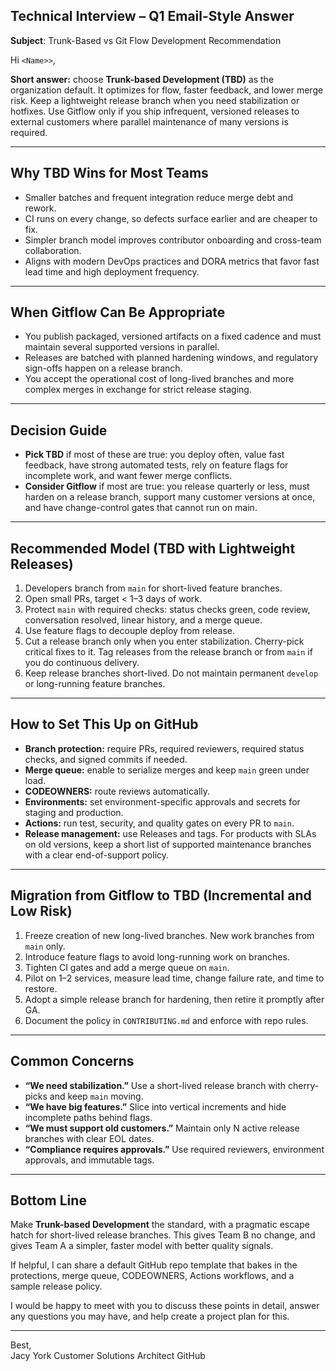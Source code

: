 Technical Interview – Q1 Email-Style Answer
---

**Subject**: Trunk-Based vs Git Flow Development Recommendation 

Hi `<Name>>`,

**Short answer:** choose **Trunk-based Development (TBD)** as the organization default. It optimizes for flow, faster feedback, and lower merge risk. Keep a lightweight release branch when you need stabilization or hotfixes. Use Gitflow only if you ship infrequent, versioned releases to external customers where parallel maintenance of many versions is required.

---

## Why TBD Wins for Most Teams
- Smaller batches and frequent integration reduce merge debt and rework.  
- CI runs on every change, so defects surface earlier and are cheaper to fix.  
- Simpler branch model improves contributor onboarding and cross-team collaboration.  
- Aligns with modern DevOps practices and DORA metrics that favor fast lead time and high deployment frequency.  

---

## When Gitflow Can Be Appropriate
- You publish packaged, versioned artifacts on a fixed cadence and must maintain several supported versions in parallel.  
- Releases are batched with planned hardening windows, and regulatory sign-offs happen on a release branch.  
- You accept the operational cost of long-lived branches and more complex merges in exchange for strict release staging.  

---

## Decision Guide
- **Pick TBD** if most of these are true: you deploy often, value fast feedback, have strong automated tests, rely on feature flags for incomplete work, and want fewer merge conflicts.  
- **Consider Gitflow** if most are true: you release quarterly or less, must harden on a release branch, support many customer versions at once, and have change-control gates that cannot run on main.  

---

## Recommended Model (TBD with Lightweight Releases)
1. Developers branch from `main` for short-lived feature branches.  
2. Open small PRs, target < 1–3 days of work.  
3. Protect `main` with required checks: status checks green, code review, conversation resolved, linear history, and a merge queue.  
4. Use feature flags to decouple deploy from release.  
5. Cut a release branch only when you enter stabilization. Cherry-pick critical fixes to it. Tag releases from the release branch or from `main` if you do continuous delivery.  
6. Keep release branches short-lived. Do not maintain permanent `develop` or long-running feature branches.  

---

## How to Set This Up on GitHub
- **Branch protection:** require PRs, required reviewers, required status checks, and signed commits if needed.  
- **Merge queue:** enable to serialize merges and keep `main` green under load.  
- **CODEOWNERS:** route reviews automatically.  
- **Environments:** set environment-specific approvals and secrets for staging and production.  
- **Actions:** run test, security, and quality gates on every PR to `main`.  
- **Release management:** use Releases and tags. For products with SLAs on old versions, keep a short list of supported maintenance branches with a clear end-of-support policy.  

---

## Migration from Gitflow to TBD (Incremental and Low Risk)
1. Freeze creation of new long-lived branches. New work branches from `main` only.  
2. Introduce feature flags to avoid long-running work on branches.  
3. Tighten CI gates and add a merge queue on `main`.  
4. Pilot on 1–2 services, measure lead time, change failure rate, and time to restore.  
5. Adopt a simple release branch for hardening, then retire it promptly after GA.  
6. Document the policy in `CONTRIBUTING.md` and enforce with repo rules.  

---

## Common Concerns
- **“We need stabilization.”** Use a short-lived release branch with cherry-picks and keep `main` moving.  
- **“We have big features.”** Slice into vertical increments and hide incomplete paths behind flags.  
- **“We must support old customers.”** Maintain only N active release branches with clear EOL dates.  
- **“Compliance requires approvals.”** Use required reviewers, environment approvals, and immutable tags.  

---

## Bottom Line
Make **Trunk-based Development** the standard, with a pragmatic escape hatch for short-lived release branches. This gives Team B no change, and gives Team A a simpler, faster model with better quality signals.

If helpful, I can share a default GitHub repo template that bakes in the protections, merge queue, CODEOWNERS, Actions workflows, and a sample release policy.

I would be happy to meet with you to discuss these points in detail, answer any questions you may have, and help create a project plan for this.

---

Best,  
Jacy York 
Customer Solutions Architect 
GitHub